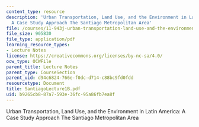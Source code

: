 ```yaml
---
content_type: resource
description: 'Urban Transportation, Land Use, and the Environment in Latin America:
  A Case Study Approach The Santiago Metropolitan Area'
file: /courses/11-943j-urban-transportation-land-use-and-the-environment-spring-2002/b9265cb887a7593e36fc95a86fb7ea8f_SantiagoLecture1B.pdf
file_size: 905830
file_type: application/pdf
learning_resource_types:
- Lecture Notes
license: https://creativecommons.org/licenses/by-nc-sa/4.0/
ocw_type: OCWFile
parent_title: Lecture Notes
parent_type: CourseSection
parent_uid: d94c6824-766e-f0dc-d714-c88bc9fd0fdd
resourcetype: Document
title: SantiagoLecture1B.pdf
uid: b9265cb8-87a7-593e-36fc-95a86fb7ea8f
---
```

Urban Transportation, Land Use, and the Environment in Latin America: A Case Study Approach The Santiago Metropolitan Area